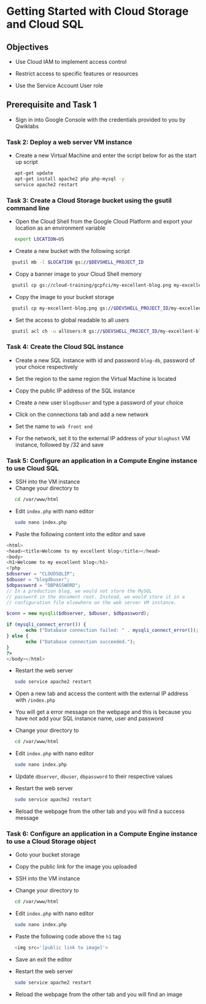 # Getting Started with Cloud Storage and Cloud SQL

## Objectives
 - Use Cloud IAM to implement access control

 - Restrict access to specific features or resources

 - Use the Service Account User role

## Prerequisite and Task 1
 - Sign in into Google Console with the credentials provided to you by Qwiklabs


### Task 2: Deploy a web server VM instance
 - Create a new Virtual Machine and enter the script below for as the start up script

 ```bash
    apt-get update
    apt-get install apache2 php php-mysql -y
    service apache2 restart
 ```

### Task 3: Create a Cloud Storage bucket using the gsutil command line
 - Open the Cloud Shell from the Google Cloud Platform and export your location as an environment variable

 ```bash
    export LOCATION=US
 ```

  - Create a new bucket with the following script

  ```bash 
    gsutil mb -l $LOCATION gs://$DEVSHELL_PROJECT_ID
  ```
  - Copy a banner image to your Cloud Shell memory
  
  ```bash
    gsutil cp gs://cloud-training/gcpfci/my-excellent-blog.png my-excellent-blog.png
  ```
  
  - Copy the image to your bucket storage 

  ```bash
    gsutil cp my-excellent-blog.png gs://$DEVSHELL_PROJECT_ID/my-excellent-blog.png
  ```

  - Set the access to global readable to all users

  ```bash
    gsutil acl ch -u allUsers:R gs://$DEVSHELL_PROJECT_ID/my-excellent-blog.png
  ```

 ### Task 4: Create the Cloud SQL instance
  - Create a new SQL instance with id and password `blog-db`, password of your choice respectively

  - Set the region to the same region the Virtual Machine is located

  - Copy the public IP address of the SQL instance

  - Create a new user `blogdbuser` and type a password of your choice 

  - Click on the connections tab and add a new network 

  - Set the name to `web front end`

  - For the network, set it to the external IP address of your `bloghost` VM instance, followed by /32 and save

### Task 5: Configure an application in a Compute Engine instance to use Cloud SQL

 - SSH into the VM instance
 - Change your directory to

 ```bash
    cd /var/www/html
 ```

 - Edit `index.php` with nano editor

 ```bash
    sudo nano index.php
 ```

 - Paste the following content into the editor and save

 ```php
<html>
<head><title>Welcome to my excellent blog</title></head>
<body>
<h1>Welcome to my excellent blog</h1>
<?php
 $dbserver = "CLOUDSQLIP";
$dbuser = "blogdbuser";
$dbpassword = "DBPASSWORD";
// In a production blog, we would not store the MySQL
// password in the document root. Instead, we would store it in a
// configuration file elsewhere on the web server VM instance.

$conn = new mysqli($dbserver, $dbuser, $dbpassword);

if (mysqli_connect_error()) {
        echo ("Database connection failed: " . mysqli_connect_error());
} else {
        echo ("Database connection succeeded.");
}
?>
</body></html>
 ```

 - Restart the web server

 ```bash
    sudo service apache2 restart
 ```

 - Open a new tab and access the content with the external IP address with `/index.php`

 - You will get a error message on the webpage and this is because you have not add your SQL instance name, user and password

 - Change your directory to

 ```bash
    cd /var/www/html
 ```

 - Edit `index.php` with nano editor

 ```bash
    sudo nano index.php
 ```
 - Update `dbserver`, `dbuser`, `dbpassword` to their respective values


 - Restart the web server

 ```bash
    sudo service apache2 restart
 ```

 - Reload the webpage from the other tab and you will find a success message

### Task 6: Configure an application in a Compute Engine instance to use a Cloud Storage object

 - Goto your bucket storage
 - Copy the public link for the image you uploaded
 
 - SSH into the VM instance
 - Change your directory to

 ```bash
    cd /var/www/html
 ```

 - Edit `index.php` with nano editor

 ```bash
    sudo nano index.php
 ```
 - Paste the following code above the `h1` tag

 ```php
    <img src='[public link to image]'>
 ```

 - Save an exit the editor

 - Restart the web server

 ```bash
    sudo service apache2 restart
 ```

 - Reload the webpage from the other tab and you will find an image